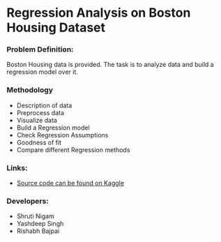 # Regression Analysis on Boston Housing Dataset 

### Problem Definition:
Boston Housing data is provided. The task is to analyze data and build a regression model over it. 

### Methodology
- Description of data
- Preprocess data
- Visualize data
- Build a Regression model
- Check Regression Assumptions
- Goodness of fit
- Compare different Regression methods


### Links:
- [Source code can be found on Kaggle](https://www.kaggle.com/code/prasadperera/the-boston-housing-dataset/notebook)

### Developers:
- Shruti Nigam
- Yashdeep Singh
- Rishabh Bajpai
